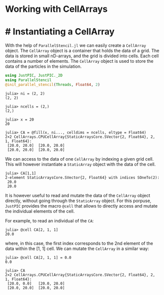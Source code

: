 # Working with CellArrays

# # Instantiating a CellArray 
With the help of `ParallelStencil.jl` we can easily create a `CellArray` object. The `CellArray` object is a container that holds the data of a grid. The data is stored in small nD-arrays, and the grid is divided into cells. Each cell contains a number of elements. The `CellArray` object is used to store the data of the particles in the simulation.

```julia
using JustPIC, JustPIC._2D
using ParallelStencil
@init_parallel_stencil(Threads, Float64, 2)
```

```julia-repl
julia> ni = (2, 2)
(2, 2)

julia> ncells = (2,)
(2,)

julia> x = 20
20

julia> CA = @fill(x, ni..., celldims = ncells, eltype = Float64) 
2×2 CellArrays.CPUCellArray{StaticArraysCore.SVector{2, Float64}, 2, 1, Float64}:
 [20.0, 20.0]  [20.0, 20.0]
 [20.0, 20.0]  [20.0, 20.0]
```

We can access to the data of one `CellArray` by indexing a given grid cell. This will however instantiate a `StaticArray` object with the data of the cell. 

```julia-repl 
julia> CA[1,1]
2-element StaticArraysCore.SVector{2, Float64} with indices SOneTo(2):
 20.0
 20.0
```

It is however useful to read and mutate the data of the `CellArray` object directly, without going through the `StaticArray` object. For this porpuse, `JustPIC` provides the macro `@cell` that allows to directly access and mutate the individual elements of the cell. 

For example, to read an individual of the `CA`:

```julia-repl
julia> @cell CA[2, 1, 1]
20.0
```

where, in this case, the first index corresponds to the 2nd element of the data within the [1, 1] cell. We can mutate the `CellArray` in a similar way:

```julia-repl
julia> @cell CA[2, 1, 1] = 0.0
0.0

julia> CA
2×2 CellArrays.CPUCellArray{StaticArraysCore.SVector{2, Float64}, 2, 1, Float64}:
 [20.0, 0.0]   [20.0, 20.0]
 [20.0, 20.0]  [20.0, 20.0]
```